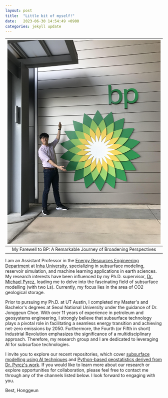 ```yaml
---
layout: post
title:  "Little bit of myself!"
date:   2023-06-30 14:54:49 +0900
categories: jekyll update
---
```


| ![space-1.jpg](../last_day_in_BP.jpg) | 
|:--:| 
| My Farewell to BP: A Remarkable Journey of Broadening Perspectives |

I am an Assistant Professor in the [Energy Resources Engineering Department](https://eng.inha.ac.kr/eng/3590/subview.do?&enc=Zm5jdDF8QEB8JTJGZGVwYXJ0bWVudEludHJvJTJGZW5nJTJGNjMlMkYxNzclMkZjb2xsZWdlUHJvZkxpc3QuZG8lM0ZmbGFnJTNEJTI2) at [Inha University](https://eng.inha.ac.kr/eng/index.do), specializing in subsurface modeling, reservoir simulation, and machine learning applications in earth sciences. My research interests have been influenced by my Ph.D. supervisor, [Dr. Michael Pyrcz](https://michaelpyrcz.com/my-story), leading me to delve into the fascinating field of subsurface modelling (with two Ls). Currently, my focus lies in the area of CO2 geological storage.

Prior to pursuing my Ph.D. at UT Austin, I completed my Master's and Bachelor's degrees at Seoul National University under the guidance of Dr. Jonggeun Choe. With over 11 years of experience in petroleum and geosystems engineering, I strongly believe that subsurface technology plays a pivotal role in facilitating a seamless energy transition and achieving net-zero emissions by 2050. Furthermore, the Fourth (or Fifth in short) Industrial Revolution emphasizes the significance of a multidisciplinary approach. Therefore, my research group and I are dedicated to leveraging AI for subsurface technologies.

I invite you to explore our recent repositories, which cover [subsurface modelling using AI techniques](https://github.com/GeostatsGuy/PythonNumericalDemos/blob/master/SubsurfaceDataAnalytics_ConvolutionalNeuralNetworks.ipynb) and [Python-based geostatistics derived from Dr. Pyrcz's work](https://github.com/geomodeller/KSMER_GeostatsDemo). If you would like to learn more about our research or explore opportunities for collaboration, please feel free to contact me through any of the channels listed below. I look forward to engaging with you.

Best,
Honggeun

